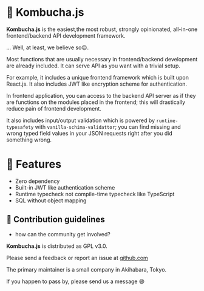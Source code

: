   🍵 Kombucha.js
=============
**Kombucha.js** is the easiest,the most robust, strongly opinionated,
all-in-one frontend/backend API development framework.

... Well, at least, we believe so😉.

Most functions that are usually necessary in frontend/backend development are
already included. It can serve API as you want with a trivial setup.

For example, it includes a unique frontend framework which is built upon
React.js. It also includes  JWT like encryption scheme for authentication.

In frontend application, you can access to the backend API server as if they
are functions on the modules placed in the frontend; this will drastically
reduce pain of frontend development.

It also includes input/output validation which is powered by
`runtime-typesafety` with `vanilla-schima-validattor`; you can find missing and
wrong typed field values in your JSON requests right after you did something
wrong.

  🐶 Features
=============
- Zero dependency
- Built-in JWT like authentication scheme
- Runtime typecheck not compile-time typecheck like TypeScript
- SQL without object mapping

🌈 Contribution guidelines
---------------------------------------------------------------
- how can the community get involved?

**Kombucha.js** is distributed as GPL v3.0. 

Please send a feedback or report an issue at [github.com](https://github.com/kombucha-js) 

The primary maintainer is a small company in Akihabara, Tokyo.

If you happen to pass by, please send us a message 😄

<!--
**Here are some ideas to get you started:**
👩‍💻 Useful resources
---------------------------------------------------------------
 - where can the community find your docs? Is there anything else the community should know?
🙋‍♀️ A short introduction - what is your organization all about?
🌈 Contribution guidelines - how can the community get involved?
👩‍💻 Useful resources - where can the community find your docs? Is there anything else the community should know?
🍿 Fun facts - what does your team eat for breakfast?
🧙 Remember, you can do mighty things with the power of [Markdown](https://docs.github.com/github/writing-on-github/getting-started-with-writing-and-formatting-on-github/basic-writing-and-formatting-syntax)
-->
